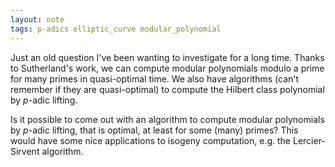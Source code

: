 ```yaml
---
layout: note
tags: p-adics elliptic_curve modular_polynomial
---
```


Just an old question I've been wanting to investigate for a long
time. Thanks to Sutherland's work, we can compute modular polynomials
modulo a prime for many primes in quasi-optimal time. We also have
algorithms (can't remember if they are quasi-optimal) to compute the
Hilbert class polynomial by _p_-adic lifting.

Is it possible to come out with an algorithm to compute modular
polynomials by _p_-adic lifting, that is optimal, at least for some
(many) primes? This would have some nice applications to isogeny
computation, e.g. the Lercier-Sirvent algorithm.